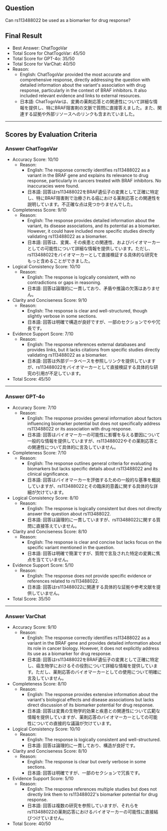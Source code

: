 ## Question

Can rs113488022 be used as a biomarker for drug response?

## Final Result

- Best Answer: ChatTogoVar
- Total Score for ChatTogoVar: 45/50
- Total Score for GPT-4o: 35/50
- Total Score for VarChat: 40/50
- Reason:
  - English: ChatTogoVar provided the most accurate and comprehensive response, directly addressing the question with detailed information about the variant's association with drug response, particularly in the context of BRAF inhibitors. It also included relevant evidence and links to external resources.
  - 日本語: ChatTogoVarは、変異の薬剤応答との関連性について詳細な情報を提供し、特にBRAF阻害剤の文脈で質問に直接答えました。また、関連する証拠や外部リソースへのリンクも含まれていました。

---

## Scores by Evaluation Criteria

### Answer ChatTogoVar
- Accuracy Score: 10/10
  - Reason: 
    - English: The response correctly identifies rs113488022 as a variant in the BRAF gene and explains its relevance to drug response, particularly in cancers treated with BRAF inhibitors. No inaccuracies were found.
    - 日本語: 回答はrs113488022をBRAF遺伝子の変異として正確に特定し、特にBRAF阻害剤で治療される癌における薬剤応答との関連性を説明しています。不正確な点は見つかりませんでした。
- Completeness Score: 9/10
  - Reason: 
    - English: The response provides detailed information about the variant, its disease associations, and its potential as a biomarker. However, it could have included more specific studies directly validating rs113488022 as a biomarker.
    - 日本語: 回答は、変異、その疾患との関連性、およびバイオマーカーとしての可能性について詳細な情報を提供しています。ただし、rs113488022をバイオマーカーとして直接検証する具体的な研究をもっと含めることができました。
- Logical Consistency Score: 10/10
  - Reason: 
    - English: The response is logically consistent, with no contradictions or gaps in reasoning.
    - 日本語: 回答は論理的に一貫しており、矛盾や推論の欠落はありません。
- Clarity and Conciseness Score: 9/10
  - Reason: 
    - English: The response is clear and well-structured, though slightly verbose in some sections.
    - 日本語: 回答は明確で構造が良好ですが、一部のセクションでやや冗長です。
- Evidence Support Score: 7/10
  - Reason: 
    - English: The response references external databases and provides links, but it lacks citations from specific studies directly validating rs113488022 as a biomarker.
    - 日本語: 回答は外部データベースを参照しリンクを提供していますが、rs113488022をバイオマーカーとして直接検証する具体的な研究の引用が不足しています。
- Total Score: 45/50

---

### Answer GPT-4o
- Accuracy Score: 7/10
  - Reason: 
    - English: The response provides general information about factors influencing biomarker potential but does not specifically address rs113488022 or its association with drug response.
    - 日本語: 回答はバイオマーカーの可能性に影響を与える要因について一般的な情報を提供していますが、rs113488022やその薬剤応答との関連性について具体的に言及していません。
- Completeness Score: 7/10
  - Reason: 
    - English: The response outlines general criteria for evaluating biomarkers but lacks specific details about rs113488022 and its clinical significance.
    - 日本語: 回答はバイオマーカーを評価するための一般的な基準を概説していますが、rs113488022とその臨床的意義に関する具体的な詳細が欠けています。
- Logical Consistency Score: 8/10
  - Reason: 
    - English: The response is logically consistent but does not directly answer the question about rs113488022.
    - 日本語: 回答は論理的に一貫していますが、rs113488022に関する質問に直接答えていません。
- Clarity and Conciseness Score: 8/10
  - Reason: 
    - English: The response is clear and concise but lacks focus on the specific variant mentioned in the question.
    - 日本語: 回答は明確で簡潔ですが、質問で言及された特定の変異に焦点を当てていません。
- Evidence Support Score: 5/10
  - Reason: 
    - English: The response does not provide specific evidence or references related to rs113488022.
    - 日本語: 回答はrs113488022に関連する具体的な証拠や参考文献を提供していません。
- Total Score: 35/50

---

### Answer VarChat
- Accuracy Score: 9/10
  - Reason: 
    - English: The response correctly identifies rs113488022 as a variant in the BRAF gene and provides detailed information about its role in cancer biology. However, it does not explicitly address its use as a biomarker for drug response.
    - 日本語: 回答はrs113488022をBRAF遺伝子の変異として正確に特定し、癌生物学におけるその役割について詳細な情報を提供しています。ただし、薬剤応答のバイオマーカーとしての使用について明確に言及していません。
- Completeness Score: 8/10
  - Reason: 
    - English: The response provides extensive information about the variant's biological effects and disease associations but lacks direct discussion of its biomarker potential for drug response.
    - 日本語: 回答は変異の生物学的効果と疾患との関連性について広範な情報を提供していますが、薬剤応答のバイオマーカーとしての可能性についての直接的な議論が欠けています。
- Logical Consistency Score: 10/10
  - Reason: 
    - English: The response is logically consistent and well-structured.
    - 日本語: 回答は論理的に一貫しており、構造が良好です。
- Clarity and Conciseness Score: 8/10
  - Reason: 
    - English: The response is clear but overly verbose in some sections.
    - 日本語: 回答は明確ですが、一部のセクションで冗長です。
- Evidence Support Score: 5/10
  - Reason: 
    - English: The response references multiple studies but does not directly link them to rs113488022's biomarker potential for drug response.
    - 日本語: 回答は複数の研究を参照していますが、それらをrs113488022の薬剤応答におけるバイオマーカーの可能性に直接結びつけていません。
- Total Score: 40/50